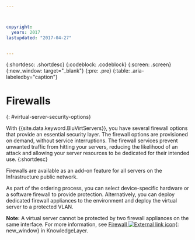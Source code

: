 ```yaml
---



copyright:
  years: 2017
lastupdated: "2017-04-27"


---
```


{:shortdesc: .shortdesc}
{:codeblock: .codeblock}
{:screen: .screen}
{:new_window: target="_blank"}
{:pre: .pre}
{:table: .aria-labeledby="caption"}


# Firewalls
{: #virtual-server-security-options}

With {{site.data.keyword.BluVirtServers}}, you have several firewall options that provide an essential security layer.  The firewall options are provisioned on demand, without service interruptions. The firewall services prevent unwanted traffic from hitting your servers, reducing the likelihood of an attack and allowing your server resources to be dedicated for their intended use.
{:shortdesc}

Firewalls are available as an add-on feature for all servers on the Infrastructure public network.

As part of the ordering process, you can select device-specific hardware or a software firewall to provide protection. Alternatively, you can deploy dedicated firewall appliances to the environment and deploy the virtual server to a protected VLAN.  

**Note:** A virtual server cannot be protected by two firewall appliances on the same interface. For more information, see [Firewall ![External link icon](../icons/launch-glyph.svg "External link icon")](http://knowledgelayer.softlayer.com/topic/firewall){: new_window} in KnowledgeLayer.
